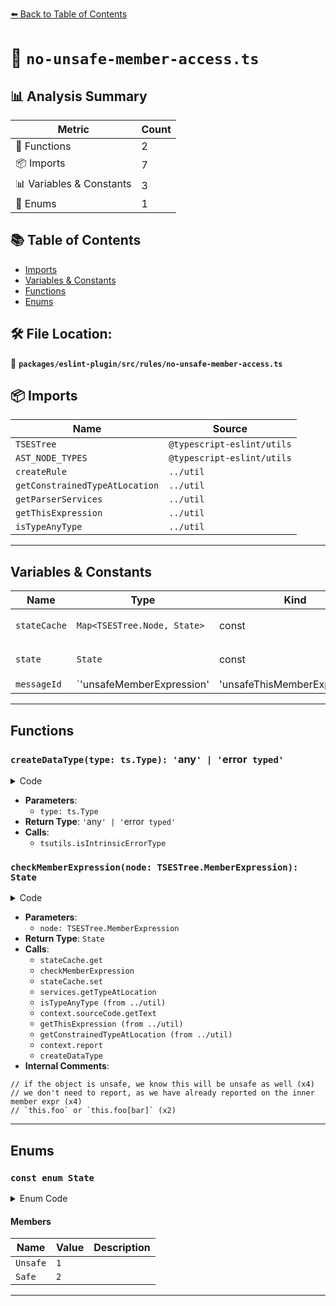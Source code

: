 [⬅️ Back to Table of Contents](../../../../index.md)

# 📄 `no-unsafe-member-access.ts`

## 📊 Analysis Summary

| Metric | Count |
|--------|-------|
| 🔧 Functions | 2 |
| 📦 Imports | 7 |
| 📊 Variables & Constants | 3 |
| 🎯 Enums | 1 |


## 📚 Table of Contents

- [Imports](#imports)
- [Variables & Constants](#variables-constants)
- [Functions](#functions)
- [Enums](#enums)

## 🛠️ File Location:
📂 **`packages/eslint-plugin/src/rules/no-unsafe-member-access.ts`**

## 📦 Imports

| Name | Source |
|------|--------|
| `TSESTree` | `@typescript-eslint/utils` |
| `AST_NODE_TYPES` | `@typescript-eslint/utils` |
| `createRule` | `../util` |
| `getConstrainedTypeAtLocation` | `../util` |
| `getParserServices` | `../util` |
| `getThisExpression` | `../util` |
| `isTypeAnyType` | `../util` |


---

## Variables & Constants

| Name | Type | Kind | Value | Exported |
|------|------|------|-------|----------|
| `stateCache` | `Map<TSESTree.Node, State>` | const | `new Map<TSESTree.Node, State>()` | ✗ |
| `state` | `State` | const | `isTypeAnyType(type) ? State.Unsafe : State.Safe` | ✗ |
| `messageId` | `'unsafeMemberExpression' | 'unsafeThisMemberExpression'` | let/var | `'unsafeMemberExpression'` | ✗ |


---

## Functions

### `createDataType(type: ts.Type): '`any`' | '`error` typed'`

<details><summary>Code</summary>

```ts
function createDataType(type: ts.Type): '`any`' | '`error` typed' {
  const isErrorType = tsutils.isIntrinsicErrorType(type);
  return isErrorType ? '`error` typed' : '`any`';
}
```
</details>

- **Parameters**:
  - `type: ts.Type`
- **Return Type**: `'`any`' | '`error` typed'`
- **Calls**:
  - `tsutils.isIntrinsicErrorType`
### `checkMemberExpression(node: TSESTree.MemberExpression): State`

<details><summary>Code</summary>

```ts
function checkMemberExpression(node: TSESTree.MemberExpression): State {
      const cachedState = stateCache.get(node);
      if (cachedState) {
        return cachedState;
      }

      if (node.object.type === AST_NODE_TYPES.MemberExpression) {
        const objectState = checkMemberExpression(node.object);
        if (objectState === State.Unsafe) {
          // if the object is unsafe, we know this will be unsafe as well
          // we don't need to report, as we have already reported on the inner member expr
          stateCache.set(node, objectState);
          return objectState;
        }
      }

      const type = services.getTypeAtLocation(node.object);
      const state = isTypeAnyType(type) ? State.Unsafe : State.Safe;
      stateCache.set(node, state);

      if (state === State.Unsafe) {
        const propertyName = context.sourceCode.getText(node.property);

        let messageId: 'unsafeMemberExpression' | 'unsafeThisMemberExpression' =
          'unsafeMemberExpression';

        if (!isNoImplicitThis) {
          // `this.foo` or `this.foo[bar]`
          const thisExpression = getThisExpression(node);

          if (
            thisExpression &&
            isTypeAnyType(
              getConstrainedTypeAtLocation(services, thisExpression),
            )
          ) {
            messageId = 'unsafeThisMemberExpression';
          }
        }

        context.report({
          node: node.property,
          messageId,
          data: {
            type: createDataType(type),
            property: node.computed ? `[${propertyName}]` : `.${propertyName}`,
          },
        });
      }

      return state;
    }
```
</details>

- **Parameters**:
  - `node: TSESTree.MemberExpression`
- **Return Type**: `State`
- **Calls**:
  - `stateCache.get`
  - `checkMemberExpression`
  - `stateCache.set`
  - `services.getTypeAtLocation`
  - `isTypeAnyType (from ../util)`
  - `context.sourceCode.getText`
  - `getThisExpression (from ../util)`
  - `getConstrainedTypeAtLocation (from ../util)`
  - `context.report`
  - `createDataType`
- **Internal Comments**:
```
// if the object is unsafe, we know this will be unsafe as well (x4)
// we don't need to report, as we have already reported on the inner member expr (x4)
// `this.foo` or `this.foo[bar]` (x2)
```


---

## Enums

### `const enum State`

<details><summary>Enum Code</summary>

```ts
const enum State {
  Unsafe = 1,
  Safe = 2,
}
```
</details>

#### Members

| Name | Value | Description |
|------|-------|-------------|
| `Unsafe` | `1` |  |
| `Safe` | `2` |  |


---